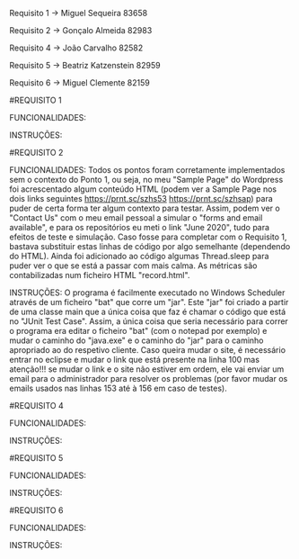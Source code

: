 Requisito 1 -> Miguel Sequeira 83658

Requisito 2 -> Gonçalo Almeida 82983

Requisito 4 -> João Carvalho 82582

Requisito 5 -> Beatriz Katzenstein 82959

Requisito 6 -> Miguel Clemente 82159


#REQUISITO 1

FUNCIONALIDADES:

INSTRUÇÕES:


#REQUISITO 2

FUNCIONALIDADES: Todos os pontos foram corretamente implementados sem o contexto do Ponto 1, ou seja, no meu "Sample Page" do Wordpress foi acrescentado algum conteúdo HTML (podem ver a Sample Page nos dois links seguintes https://prnt.sc/szhs53 https://prnt.sc/szhsap) para puder de certa forma ter algum contexto para testar. Assim, podem ver o "Contact Us" com o meu email pessoal a simular o "forms and email available", e para os repositórios eu meti o link "June 2020", tudo para efeitos de teste e simulação. Caso fosse para completar com o Requisito 1, bastava substituir estas linhas de código por algo semelhante (dependendo do HTML). Ainda foi adicionado ao código algumas Thread.sleep para puder ver o que se está a passar com mais calma. As métricas são contabilizadas num ficheiro HTML "record.html".

INSTRUÇÕES: O programa é facilmente executado no Windows Scheduler através de um ficheiro "bat" que corre um "jar". Este "jar" foi criado a partir de uma classe main que a única coisa que faz é chamar o código que está no "JUnit Test Case". Assim, a única coisa que seria necessário para correr o programa era editar o ficheiro "bat" (com o notepad por exemplo) e mudar o caminho do "java.exe" e o caminho do "jar" para o caminho apropriado ao do respetivo cliente. Caso queira mudar o site, é necessário entrar no eclipse e mudar o link que está presente na linha 100 mas atenção!!! se mudar o link e o site não estiver em ordem, ele vai enviar um email para o administrador para resolver os problemas (por favor mudar os emails usados nas linhas 153 até à 156 em caso de testes).



#REQUISITO 4

FUNCIONALIDADES:


INSTRUÇÕES:


#REQUISITO 5

FUNCIONALIDADES:


INSTRUÇÕES:



#REQUISITO 6

FUNCIONALIDADES:


INSTRUÇÕES:






